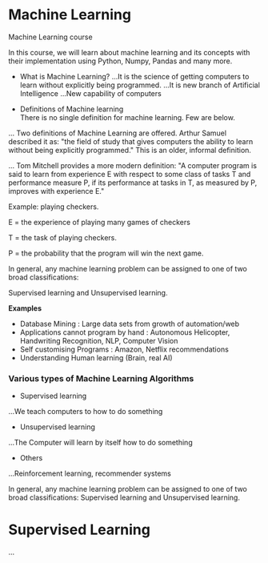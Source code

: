 # Machine Learning
Machine Learning course

In this course, we will learn about machine learning and its concepts with their implementation using Python, Numpy, Pandas and many more.


 - What is Machine Learning?
 ...It is the science of getting computers to learn without explicitly being programmed.
 ...It is new branch of Artificial Intelligence
 ...New capability of computers

- Definitions of Machine learning <br>
There is no single definition for machine learning. Few are below.

... Two definitions of Machine Learning are offered. Arthur Samuel described it as: "the field of study that gives computers the ability to learn without being explicitly programmed." This is an older, informal definition.

... Tom Mitchell provides a more modern definition: "A computer program is said to learn from experience E with respect to some class of tasks T and performance measure P, if its performance at tasks in T, as measured by P, improves with experience E."

Example: playing checkers.

E = the experience of playing many games of checkers

T = the task of playing checkers.

P = the probability that the program will win the next game.

In general, any machine learning problem can be assigned to one of two broad classifications:

Supervised learning and Unsupervised learning.

**Examples**
- Database Mining : Large data sets from growth of automation/web
- Applications cannot program by hand : Autonomous Helicopter, Handwriting Recognition, NLP, Computer Vision
- Self customising Programs : Amazon, Netflix recommendations
- Understanding Human learning (Brain, real AI)

### Various types of Machine Learning Algorithms

- Supervised learning

...We teach computers to how to do something
- Unsupervised learning

...The Computer will learn by itself how to do something
- Others

...Reinforcement learning, recommender systems

In general, any machine learning problem can be assigned to one of two broad classifications: Supervised learning and Unsupervised learning.

# Supervised Learning
...
